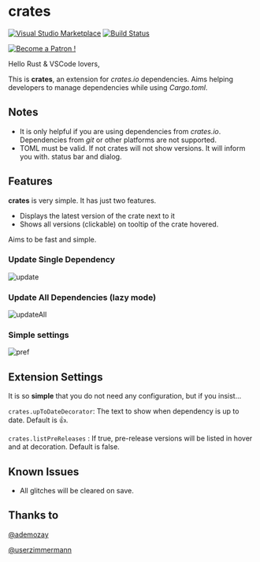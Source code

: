 # crates

[![Visual Studio Marketplace](https://img.shields.io/vscode-marketplace/v/serayuzgur.crates.svg)](https://marketplace.visualstudio.com/items?itemName=serayuzgur.crates)
[![Build Status](https://travis-ci.org/serayuzgur/crates.svg?branch=master)](https://travis-ci.org/serayuzgur/crates)

[![Become a Patron !](https://c5.patreon.com/external/logo/become_a_patron_button.png)](https://www.patreon.com/bePatron?u=11468905)

Hello Rust & VSCode lovers,

This is **crates**, an extension for _crates.io_ dependencies. Aims helping developers to manage dependencies while using _Cargo.toml_.

## Notes

- It is only helpful if you are using dependencies from _crates.io_. Dependencies from _git_ or other platforms are not supported.
- TOML must be valid. If not crates will not show versions. It will inform you with. status bar and dialog.

## Features

**crates** is very simple. It has just two features.

- Displays the latest version of the crate next to it
- Shows all versions (clickable) on tooltip of the crate hovered.

Aims to be fast and simple.

### Update Single Dependency

![update](https://github.com/serayuzgur/crates/raw/master/update.gif)

### Update All Dependencies (lazy mode)

![updateAll](https://github.com/serayuzgur/crates/raw/master/updateAll.gif)

### Simple settings

![pref](https://github.com/serayuzgur/crates/raw/master/pref.png)

## Extension Settings

It is so **simple** that you do not need any configuration, but if you insist...

`crates.upToDateDecorator`: The text to show when dependency is up to date. Default is 👍.

`crates.listPreReleases` : If true, pre-release versions will be listed in hover and at decoration. Default is false.

## Known Issues

- All glitches will be cleared on save.

## Thanks to

[@ademozay](https://github.com/ademozay)

[@userzimmermann](https://github.com/userzimmermann)
